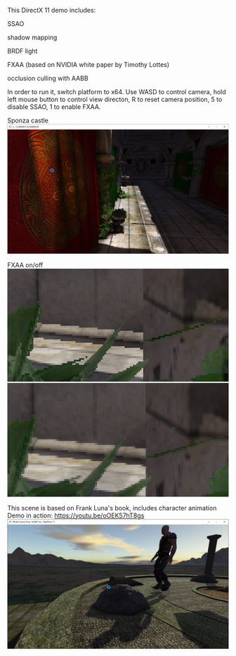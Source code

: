 This DirectX 11 demo includes:

SSAO

shadow mapping

BRDF light

FXAA (based on NVIDIA white paper by Timothy Lottes)

occlusion culling with AABB

In order to run it, switch platform to x64.
Use WASD to control camera, hold left mouse button to control view directon, R to reset camera position, 5 to disable SSAO, 1 to enable FXAA.

Sponza castle
![image](screenshots/sponza0.png)

FXAA on/off
![image](screenshots/fxaa0.png)
![image](screenshots/fxaa1.png)

This scene is based on Frank Luna's book, includes character animation
Demo in action: https://youtu.be/oOEK57hT8gs
![image](screenshots/Temple.png)
